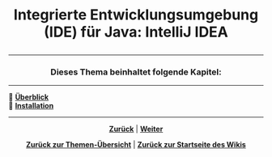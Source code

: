# <p align="center">Integrierte Entwicklungsumgebung (IDE) für Java: IntelliJ IDEA</p>

<!--Einleitung und Kapitelübersicht-->

---

### <p align="center">Dieses Thema beinhaltet folgende Kapitel:</p>

---

🔹 [**Überblick**](/docs/04-tools/03-intellij/01-ueberblick/README.md) </br>
🔹 [**Installation**](/docs/04-tools/03-intellij/02-installation/README.md) </br>

---

<p align="center">
<a href="/docs/04-tools/02-vscode/05-debugging/README.md"><strong>Zurück</strong></a> | 
<a href="/docs/04-tools/03-intellij/01-ueberblick/README.md"><strong>Weiter</strong></a>
</p>

<p align="center">
<a href="/docs/04-tools/README.md/#dieser-themenbereich-beinhaltet-folgende-themen"><strong>Zurück zur Themen-Übersicht</strong></a> | <a href="/docs/00-willkommen/README.md"><strong>Zurück zur Startseite des Wikis</strong></a>
</p>
